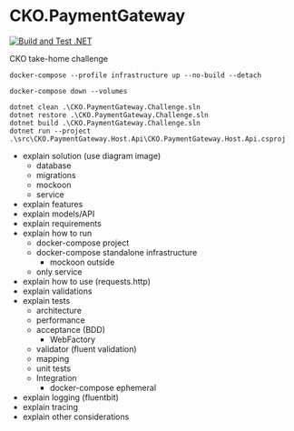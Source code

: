 # CKO.PaymentGateway

[![Build and Test .NET](https://github.com/Diggzinc/CKO.PaymentGateway/actions/workflows/build-and-test.yaml/badge.svg)](https://github.com/Diggzinc/CKO.PaymentGateway/actions/workflows/build-and-test.yaml)

CKO take-home challenge

```
docker-compose --profile infrastructure up --no-build --detach
```

```
docker-compose down --volumes
```

```
dotnet clean .\CKO.PaymentGateway.Challenge.sln
dotnet restore .\CKO.PaymentGateway.Challenge.sln
dotnet build .\CKO.PaymentGateway.Challenge.sln
dotnet run --project .\src\CKO.PaymentGateway.Host.Api\CKO.PaymentGateway.Host.Api.csproj
```
- explain solution (use diagram image)
  - database
  - migrations
  - mockoon
  - service
- explain features
- explain models/API
- explain requirements  
- explain how to run
  - docker-compose project
  - docker-compose standalone infrastructure
    - mockoon outside
  - only service
- explain how to use (requests.http)
- explain validations
- explain tests
  - architecture
  - performance
  - acceptance (BDD)
    - WebFactory
  - validator (fluent validation)
  - mapping
  - unit tests
  - Integration
    - docker-compose ephemeral
- explain logging (fluentbit)
- explain tracing
- explain other considerations
